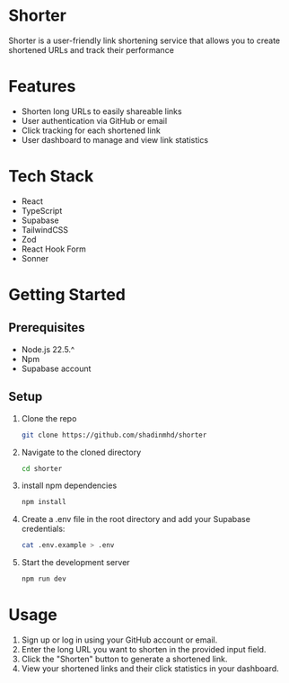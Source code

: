 # Shorter

Shorter is a user-friendly link shortening service that allows you to create shortened URLs and track their performance


# Features

- Shorten long URLs to easily shareable links
- User authentication via GitHub or email
- Click tracking for each shortened link
- User dashboard to manage and view link statistics

# Tech Stack

- React
- TypeScript
- Supabase
- TailwindCSS
- Zod
- React Hook Form
- Sonner

# Getting Started

## Prerequisites

- Node.js 22.5.^
- Npm 
- Supabase account

## Setup

1. Clone the repo
    ```bash
    git clone https://github.com/shadinmhd/shorter
    ```

2. Navigate to the cloned directory
    ```bash
    cd shorter
    ```
    
3. install npm dependencies
    ```bash
    npm install
    ```

4. Create a .env file in the root directory and add your Supabase credentials:
    ```bash
    cat .env.example > .env
    ```

5. Start the development server
    ```bash
    npm run dev
    ```

# Usage

1. Sign up or log in using your GitHub account or email.
2. Enter the long URL you want to shorten in the provided input field.
3. Click the "Shorten" button to generate a shortened link.
4. View your shortened links and their click statistics in your dashboard.
